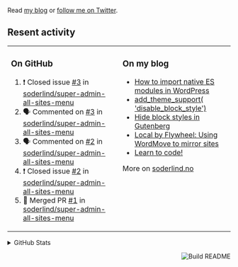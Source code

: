 Read [my blog](https://soderlind.no/) or [follow me on Twitter](https://twitter.com/soderlind).

## Resent activity

<table width="100%" border="0"><tr><td valign="top" width="49%">

### On GitHub

<!--START_SECTION:activity-->
1. ❗️ Closed issue [#3](https://github.com/soderlind/super-admin-all-sites-menu/issues/3) in [soderlind/super-admin-all-sites-menu](https://github.com/soderlind/super-admin-all-sites-menu)
2. 🗣 Commented on [#3](https://github.com/soderlind/super-admin-all-sites-menu/issues/3) in [soderlind/super-admin-all-sites-menu](https://github.com/soderlind/super-admin-all-sites-menu)
3. 🗣 Commented on [#2](https://github.com/soderlind/super-admin-all-sites-menu/issues/2) in [soderlind/super-admin-all-sites-menu](https://github.com/soderlind/super-admin-all-sites-menu)
4. ❗️ Closed issue [#2](https://github.com/soderlind/super-admin-all-sites-menu/issues/2) in [soderlind/super-admin-all-sites-menu](https://github.com/soderlind/super-admin-all-sites-menu)
5. 🎉 Merged PR [#1](https://github.com/soderlind/super-admin-all-sites-menu/pull/1) in [soderlind/super-admin-all-sites-menu](https://github.com/soderlind/super-admin-all-sites-menu)
<!--END_SECTION:activity-->

</td><td valign="top" width="49%">

### On my blog

<!-- BLOG:START -->
- [How to import native ES modules in WordPress](https://soderlind.no/how-to-import-native-es-modules-in-wordpress/)
- [add_theme_support( 'disable_block_style')](https://soderlind.no/add-theme-support-disable-block-style/)
- [Hide block styles in Gutenberg](https://soderlind.no/hide-block-styles-in-gutenberg/)
- [Local by Flywheel: Using WordMove to mirror sites](https://soderlind.no/local-by-flywheel-using-wordmove-to-mirror-sites/)
- [Learn to code!](https://soderlind.no/learn-to-code/)
<!-- BLOG:END -->

More on [soderlind.no](https://soderlind.no/)
</td></tr></table>

<details>
  <summary>GitHub Stats</summary>

  <img align="left" alt="Soderlind's GitHub Stats" src="https://github-readme-stats-d1emiyjuh.vercel.app/api?username=soderlind&show_icons=true&hide_border=true&count_private=true" />
  <img align="left" alt="Soderlind's Languages Stats" src="https://github-readme-stats-d1emiyjuh.vercel.app/api/top-langs/?username=soderlind" />

</details>

<a href="https://github.com/soderlind/soderlind/actions"><img src="https://github.com/soderlind/soderlind/workflows/Build%20README/badge.svg" align="right" alt="Build README"></a>


